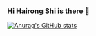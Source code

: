 ### Hi Hairong Shi is there 👋
[![Anurag's GitHub stats](https://github-readme-stats.vercel.app/api?username=nanase1025)](https://github.com/anuraghazra/github-readme-stats)

<!--
**nanase1025/nanase1025** is a ✨ _special_ ✨ repository because its `README.md` (this file) appears on your GitHub profile.

Here are some ideas to get you started:

- 🔭 I’m currently working on ...
- 🌱 I’m currently learning ...
- 👯 I’m looking to collaborate on ...
- 🤔 I’m looking for help with ...
- 💬 Ask me about ...
- 📫 How to reach me: ...
- 😄 Pronouns: ...
- ⚡ Fun fact: ...
-->
